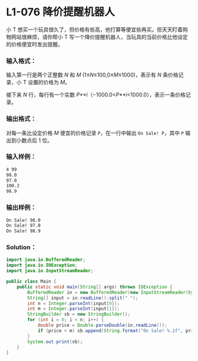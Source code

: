 # L1-076 降价提醒机器人

小 T 想买一个玩具很久了，但价格有些高，他打算等便宜些再买。但天天盯着购物网站很麻烦，请你帮小 T 写一个降价提醒机器人，当玩具的当前价格比他设定的价格便宜时发出提醒。

### 输入格式：

输入第一行是两个正整数 _N_ 和 _M_ (1≤*N*≤100,0≤*M*≤1000)，表示有 _N_ 条价格记录，小 T 设置的价格为 _M_。

接下来 _N_ 行，每行有一个实数 _P\*\*i_（−1000.0<_P\*\*i_<1000.0），表示一条价格记录。

### 输出格式：

对每一条比设定价格 _M_ 便宜的价格记录 `P`，在一行中输出 `On Sale! P`，其中 `P` 输出到小数点后 1 位。

### 输入样例：

```tex
4 99
98.0
97.0
100.2
98.9
```

### 输出样例：

```tex
On Sale! 98.0
On Sale! 97.0
On Sale! 98.9
```

### Solution：

```java
import java.io.BufferedReader;
import java.io.IOException;
import java.io.InputStreamReader;

public class Main {
    public static void main(String[] args) throws IOException {
        BufferedReader in = new BufferedReader(new InputStreamReader(System.in));
        String[] input = in.readLine().split(" ");
        int n = Integer.parseInt(input[0]);
        int m = Integer.parseInt(input[1]);
        StringBuilder sb = new StringBuilder();
        for (int i = 0; i < n; i++) {
            double price = Double.parseDouble(in.readLine());
            if (price < m) sb.append(String.format("On Sale! %.1f", price)).append("\n");
        }
        System.out.print(sb);
    }
}
```
